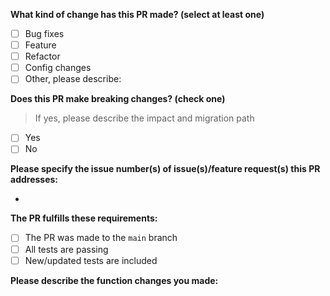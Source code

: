 **What kind of change has this PR made? (select at least one)**
- [ ] Bug fixes
- [ ] Feature
- [ ] Refactor
- [ ] Config changes
- [ ] Other, please describe:

**Does this PR make breaking changes? (check one)**
> If yes, please describe the impact and migration path
- [ ] Yes
- [ ] No

<!-- Descibe the impact and migration path here if yes -->

**Please specify the issue number(s) of issue(s)/feature request(s) this PR addresses:**
<!-- 
  There should be at least one issue number listed here. 
  If you havn't made a feature request, please do, so that you dont waste your time. It is also used to describe what has conceptually changed within the bot.

  Specify issues like #xxx with xxx being the issue number.
-->
- 

**The PR fulfills these requirements:**
- [ ] The PR was made to the `main` branch
- [ ] All tests are passing
- [ ] New/updated tests are included

**Please describe the function changes you made:**
<!-- Ie: describe on a technical level what you have changed. -->
